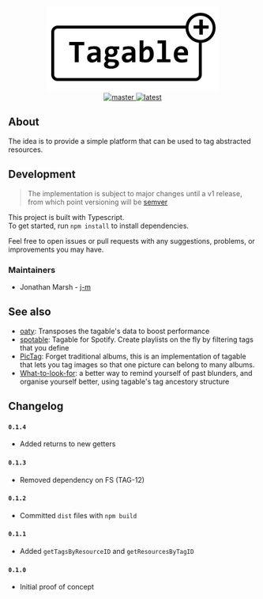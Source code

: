<p align="center">
  <img src="./img/logo.png" alt="tagable"/>
  <br/>
  <a href="https://github.com/j-m/tagable/actions">
    <img src="https://github.com/j-m/tagable/workflows/master/badge.svg" alt="master"/>
  </a>
  <a href="https://github.com/j-m/tagable/actions">
    <img src="https://github.com/j-m/tagable/workflows/latest/badge.svg" alt="latest"/>
  </a>
</p>

## About

The idea is to provide a simple platform that can be used to tag abstracted resources.  

## Development

> The implementation is subject to major changes until a v1 release, from which point versioning will be [semver](https://semver.org)

This project is built with Typescript.  
To get started, run `npm install` to install dependencies.

Feel free to open issues or pull requests with any suggestions, problems, or improvements you may have.

### Maintainers

- Jonathan Marsh - [j-m](https://github.com/j-m)

## See also

- [oaty](https://github.com/jmsv/oaty): Transposes the tagable's data to boost performance
- [spotable](https://github.com/j-m/spotable): Tagable for Spotify. Create playlists on the fly by filtering tags that you define
- [PicTag](https://github/com/j-m/PicTag): Forget traditional albums, this is an implementation of tagable that lets you tag images so that one picture can belong to many albums.
- [What-to-look-for](https://github.com/j-m/What-to-look-for): a better way to remind yourself of past blunders, and organise yourself better, using tagable's tag ancestory structure

## Changelog

#### `0.1.4` 

- Added returns to new getters

#### `0.1.3` 

- Removed dependency on FS (TAG-12)

#### `0.1.2`

- Committed `dist` files with `npm build`

#### `0.1.1`

- Added `getTagsByResourceID` and `getResourcesByTagID`

#### `0.1.0`

- Initial proof of concept
